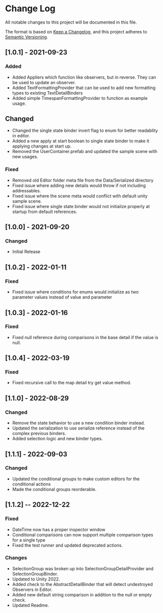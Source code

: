 # Change Log
All notable changes to this project will be documented in this file.

The format is based on [Keep a Changelog](https://keepachangelog.com/en/1.0.0/),
and this project adheres to [Semantic Versioning](https://semver.org/spec/v2.0.0.html).

## [1.0.1] - 2021-09-23
### Added
- Added Appliers which function like observers, but in reverse. They can be used to update an observer.
- Added TextFormattingProvider that can be used to add new formatting types to existing TextDetailBinders
- Added simple TimespanFormattingProvider to function as example usage.

## Changed
- Changed the single state binder invert flag to enum for better readablity in editor.
- Added a new apply at start boolean to single state binder to make it applying changes at start up.
- Removed the UserContainer.prefab and updated the sample scene with new usages.

### Fixed
- Removed old Editor folder meta file from the Data/Serialized directory
- Fixed issue where adding new details would throw if not including addressables.
- Fixed issue where the scene meta would conflict with default unity sample scene.
- Fixed issue where single state binder would not initialize properly at startup from default references.

## [1.0.0] - 2021-09-20
### Changed
- Initial Release

## [1.0.2] - 2022-01-11
### Fixed
- Fixed issue where conditions for enums would initialize as two parameter values instead of value and parameter

## [1.0.3] - 2022-01-16
### Fixed
- Fixed null reference during comparisons in the base detail if the value is null.

## [1.0.4] - 2022-03-19
### Fixed
- Fixed recursive call to the map detail try get value method.

## [1.1.0] - 2022-08-29
### Changed
- Remove the state behavior to use a new condition binder instead.
- Updated the serialization to use serialize reference instead of the complex previous binders.
- Added selection logic and new binder types.

## [1.1.1] - 2022-09-03
### Changed
- Updated the conditional groups to make custom editors for the conditional actions
- Made the conditional groups reorderable.

## [1.1.2] -- 2022-12-22
### Fixed 
- DateTime now has a proper inspector window
- Conditional comparisons can now support multiple comparison types for a single type
- Fixed the test runner and updated deprecated actions.
### Changes
- SelectionGroup was broken up into SelectionGroupDetailProvider and SelectionGroupBinder.
- Updated to Unity 2022.
- Added check to the AbstractDetailBinder that will detect undestroyed Observers in Editor.
- Added new default string comparison in addition to the null or empty check.
- Updated Readme.